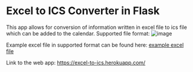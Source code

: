 # Excel to ICS Converter in Flask

This app allows for conversion of information written in excel file to ics file which can be added to the calendar.
Supported file format:
![image](https://user-images.githubusercontent.com/45422424/137816215-4834b4e7-9100-4ff8-829c-f8de0ee09770.png)

Example excel file in supported format can be found here:
[example excel file](example.xlsx)

Link to the web app:
https://excel-to-ics.herokuapp.com/
